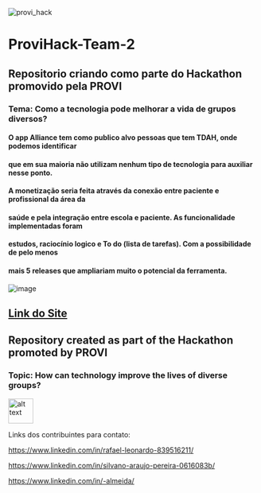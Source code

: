 ![provi_hack](./provi_hack.jpg)

# ProviHack-Team-2

## Repositorio criando como parte do Hackathon promovido pela PROVI

### Tema: Como a tecnologia pode melhorar a vida de grupos diversos? ###

####   O app Alliance tem como publico alvo pessoas que tem TDAH, onde podemos identificar
#### que em sua maioria não utilizam nenhum tipo de tecnologia para auxiliar nesse ponto.
#### A monetização seria feita através da conexão entre paciente e profissional da área da
#### saúde e pela integração entre escola e paciente. As funcionalidade implementadas foram
#### estudos, raciocínio logico e To do (lista de tarefas). Com a possibilidade de pelo menos
#### mais 5 releases que ampliariam muito o potencial da ferramenta.


![image](https://user-images.githubusercontent.com/73404432/143917387-74c6467e-4bff-4573-944b-53bc7f5334cb.png)


## [Link do Site](https://tdah-hacka.vercel.app/)


## Repository created as part of the Hackathon promoted by PROVI ##

### Topic: How can technology improve the lives of diverse groups? ###


<img src="https://user-images.githubusercontent.com/73404432/143801291-95d764c4-2472-4c89-90c8-84270e34452e.png" alt="alt text" width="50" height="50">

Links dos contribuintes para contato:

https://www.linkedin.com/in/rafael-leonardo-839516211/

https://www.linkedin.com/in/silvano-araujo-pereira-0616083b/

https://www.linkedin.com/in/-almeida/


